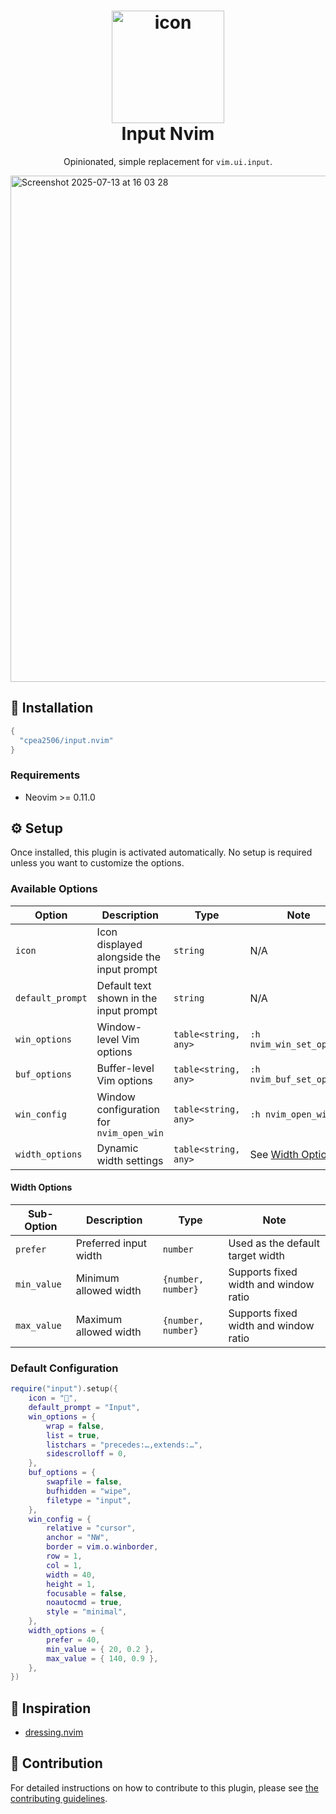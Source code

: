 <div align="center">
  <h1>
      <img width="180" alt="icon" src="https://github.com/user-attachments/assets/af30a095-bb46-4eed-b5b5-a7035439fe14"/>
      <br/>
      Input Nvim
  </h1>

Opinionated, simple replacement for `vim.ui.input`.

</div>

<img width="1427" height="810" alt="Screenshot 2025-07-13 at 16 03 28" src="https://github.com/user-attachments/assets/1af56862-26a6-425f-9bad-6b4dd7345fbc" />

## 🚀 Installation

```lua
{
  "cpea2506/input.nvim"
}
```

### Requirements

- Neovim >= 0.11.0

## ⚙️ Setup

Once installed, this plugin is activated automatically. No setup is required unless you want to customize the options.

### Available Options

| Option           | Description                               | Type                 | Note                                |
| ---------------- | ----------------------------------------- | -------------------- | ----------------------------------- |
| `icon`           | Icon displayed alongside the input prompt | `string`             | N/A                                 |
| `default_prompt` | Default text shown in the input prompt    | `string`             | N/A                                 |
| `win_options`    | Window-level Vim options                  | `table<string, any>` | `:h nvim_win_set_option`            |
| `buf_options`    | Buffer-level Vim options                  | `table<string, any>` | `:h nvim_buf_set_option`            |
| `win_config`     | Window configuration for `nvim_open_win`  | `table<string, any>` | `:h nvim_open_win`                  |
| `width_options`  | Dynamic width settings                    | `table<string, any>` | See [Width Options](#width-options) |

#### Width Options

| Sub-Option  | Description           | Type               | Note                                  |
| ----------- | --------------------- | ------------------ | ------------------------------------- |
| `prefer`    | Preferred input width | `number`           | Used as the default target width      |
| `min_value` | Minimum allowed width | `{number, number}` | Supports fixed width and window ratio |
| `max_value` | Maximum allowed width | `{number, number}` | Supports fixed width and window ratio |

### Default Configuration

```lua
require("input").setup({
    icon = "",
    default_prompt = "Input",
    win_options = {
        wrap = false,
        list = true,
        listchars = "precedes:…,extends:…",
        sidescrolloff = 0,
    },
    buf_options = {
        swapfile = false,
        bufhidden = "wipe",
        filetype = "input",
    },
    win_config = {
        relative = "cursor",
        anchor = "NW",
        border = vim.o.winborder,
        row = 1,
        col = 1,
        width = 40,
        height = 1,
        focusable = false,
        noautocmd = true,
        style = "minimal",
    },
    width_options = {
        prefer = 40,
        min_value = { 20, 0.2 },
        max_value = { 140, 0.9 },
    },
})
```

## :eyes: Inspiration

- [dressing.nvim](https://github.com/stevearc/dressing.nvim)

## :scroll: Contribution

For detailed instructions on how to contribute to this plugin, please see [the contributing guidelines](CONTRIBUTING.md).
